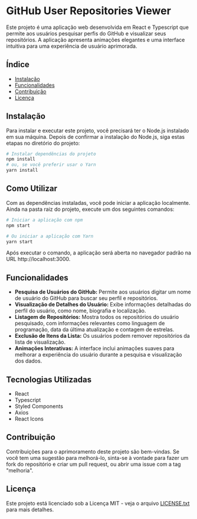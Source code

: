 # GitHub User Repositories Viewer

Este projeto é uma aplicação web desenvolvida em React e Typescript que permite aos usuários pesquisar perfis do GitHub e visualizar seus repositórios. A aplicação apresenta animações elegantes e uma interface intuitiva para uma experiência de usuário aprimorada.

## Índice
- [Instalação](#instalação)
- [Funcionalidades](#funcionalidades)
- [Contribuição](#contribuição)
- [Licença](#licença)


## Instalação

Para instalar e executar este projeto, você precisará ter o Node.js instalado em sua máquina. Depois de confirmar a instalação do Node.js, siga estas etapas no diretório do projeto:

```bash
# Instalar dependências do projeto
npm install
# ou, se você preferir usar o Yarn
yarn install
```

## Como Utilizar
Com as dependências instaladas, você pode iniciar a aplicação localmente. Ainda na pasta raiz do projeto, execute um dos seguintes comandos:

```bash
# Iniciar a aplicação com npm
npm start

# Ou iniciar a aplicação com Yarn
yarn start
```

Após executar o comando, a aplicação será aberta no navegador padrão na URL http://localhost:3000.

## Funcionalidades

- **Pesquisa de Usuários do GitHub:** Permite aos usuários digitar um nome de usuário do GitHub para buscar seu perfil e repositórios.
- **Visualização de Detalhes do Usuário:** Exibe informações detalhadas do perfil do usuário, como nome, biografia e localização.
- **Listagem de Repositórios:** Mostra todos os repositórios do usuário pesquisado, com informações relevantes como linguagem de programação, data da última atualização e contagem de estrelas.
- **Exclusão de Itens da Lista:** Os usuários podem remover repositórios da lista de visualização.
- **Animações Interativas:** A interface inclui animações suaves para melhorar a experiência do usuário durante a pesquisa e visualização dos dados.

## Tecnologias Utilizadas

- React
- Typescript
- Styled Components
- Axios
- React Icons

## Contribuição

Contribuições para o aprimoramento deste projeto são bem-vindas. Se você tem uma sugestão para melhorá-lo, sinta-se à vontade para fazer um fork do repositório e criar um pull request, ou abrir uma issue com a tag "melhoria".

## Licença

Este projeto está licenciado sob a Licença MIT - veja o arquivo [LICENSE.txt](LICENSE.txt) para mais detalhes.
